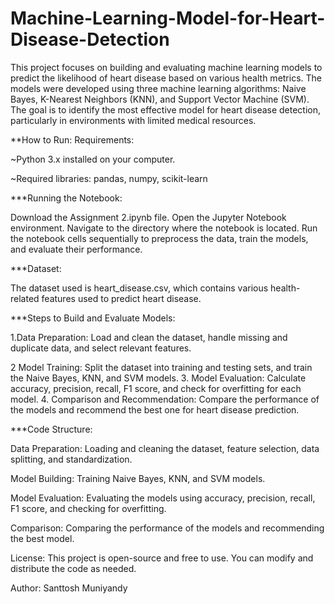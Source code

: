 # Machine-Learning-Model-for-Heart-Disease-Detection
This project focuses on building and evaluating machine learning models to predict the likelihood of heart disease based on various health metrics. The models were developed using three machine learning algorithms: Naive Bayes, K-Nearest Neighbors (KNN), and Support Vector Machine (SVM). The goal is to identify the most effective model for heart disease detection, particularly in environments with limited medical resources.


**How to Run:
Requirements:

~Python 3.x installed on your computer.

~Required libraries: pandas, numpy, scikit-learn


***Running the Notebook:

Download the Assignment 2.ipynb file.
Open the Jupyter Notebook environment.
Navigate to the directory where the notebook is located.
Run the notebook cells sequentially to preprocess the data, train the models, and evaluate their performance.


***Dataset:

The dataset used is heart_disease.csv, which contains various health-related features used to predict heart disease.


***Steps to Build and Evaluate Models:

1.Data Preparation: Load and clean the dataset, handle missing and duplicate data, and select relevant features.

2 Model Training: Split the dataset into training and testing sets, and train the Naive Bayes, KNN, and SVM models.
3. Model Evaluation: Calculate accuracy, precision, recall, F1 score, and check for overfitting for each model.
4. Comparison and Recommendation: Compare the performance of the models and recommend the best one for heart disease prediction.


***Code Structure:

Data Preparation: Loading and cleaning the dataset, feature selection, data splitting, and standardization.

Model Building: Training Naive Bayes, KNN, and SVM models.

Model Evaluation: Evaluating the models using accuracy, precision, recall, F1 score, and checking for overfitting.

Comparison: Comparing the performance of the models and recommending the best model.

License:
This project is open-source and free to use. You can modify and distribute the code as needed.

Author: Santtosh Muniyandy
